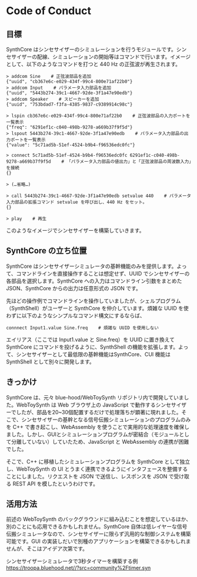 # Code of Conduct

## 目標
SynthCore はシンセサイザーのシミュレーションを行うモジュールです。シンセサイザーの配線、シミュレーションの開始等はコマンドで行います。イメージとして、以下のようなコマンドを打つと 440 Hz の正弦波が再生されます。

```
> addcom Sine    # 正弦波部品を追加
{"uuid", "cb367e6c-e029-434f-99c4-800e71af22b0"}
> addcom Input    # パラメータ入力部品を追加
{"uuid", "5443b274-39c1-4667-92de-3f1a47e90edb"}
> addcom Speaker    # スピーカーを追加
{"uuid", "753bdad7-f3fa-4385-9837-c9389914c98c"}

> lspin cb367e6c-e029-434f-99c4-800e71af22b0    # 正弦波部品の入力ポートを一覧表示
{"freq": "6291ef1c-c040-498b-9278-a669b37f9f5d"}
> lspout 5443b274-39c1-4667-92de-3f1a47e90edb    # パラメータ入力部品の出力ポートを一覧表示
{"value": "5c71ad5b-51ef-4524-b9b4-f96536edc0fc"}

> connect 5c71ad5b-51ef-4524-b9b4-f96536edc0fc 6291ef1c-c040-498b-9278-a669b37f9f5d    # 「パラメータ入力部品の値出力」と「正弦波部品の周波数入力」を接続
{}

> (…省略…)

> call 5443b274-39c1-4667-92de-3f1a47e90edb setvalue 440    # パラメータ入力部品の拡張コマンド setvalue を呼び出し、440 Hz をセット。
{}

> play    # 再生
```

このようなイメージでシンセサイザーを構築していきます。

## SynthCore の立ち位置
SynthCore はシンセサイザーシミュレータの基幹機能のみを提供します。よって、コマンドラインを直接操作することは想定せず、UUID でシンセサイザーの各部品を選択します。SynthCore への入力はコマンドライン引数をまとめた JSON、SynthCore からの出力は任意形式の JSON です。

先ほどの操作例でコマンドラインを操作していましたが、シェルプログラム（SynthShell）がユーザーと SynthCore を仲介しています。煩雑な UUID を使わずに以下のようなシンプルなコマンド構文にするならば、

`connnect Input1.value Sine.freq    # 煩雑な UUID を使用しない`

エイリアス（ここでは Input1.value と Sine.freq）を UUID に置き換えて SynthCore にコマンドを投げるように、SynthShell の機能を拡張します。よって、シンセサイザーとして最低限の基幹機能はSynthCore、CUI 機能は SynthShell として別々に開発します。

## きっかけ
SynthCore は、元々 blue-hood/WebToySynth リポジトリ内で開発していました。WebToySynth は Web ブラウザ上の JavaScript で動作するシンセサイザーでしたが、部品を20~30個配置するだけで処理落ちが顕著に現れました。そこで、シンセサイザーの基幹となる信号伝搬シミュレーションのプログラムのみを C++ で書き起こし、WebAssembly を使うことで実用的な処理速度を確保しました。しかし、GUIとシミュレーションプログラムが密結合（モジュールとして分離していない）していたため、JavaScript と WebAssembly の連携が困難でした。

そこで、C++ に移植したシミュレーションプログラムを SynthCore として独立し、WebToySynth の UI とうまく連携できるようにインタフェースを整備することにしました。リクエストを JSON で送信し、レスポンスを JSON で受け取る REST API を模したというわけです。

## 活用方法
前述の WebToySynth のバックグラウンドに組み込むことを想定しているほか、別のことにも応用できるかもしれません。SynthCore 自体は低レイヤーな信号伝搬シミュレータなので、シンセサイザーに限らず汎用的な制御システムを構築可能です。GUI の実装しだいで別種のアプリケーションを構築できるかもしれませんが、そこはアイデア次第です。

シンセサイザーシミュレータで3秒タイマーを構築する例
https://troopa.bluehood.net//?src=community%2Ftimer.syn
